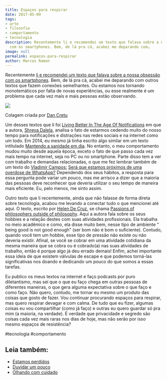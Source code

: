```yaml
---
title: Espaços para respirar
date: 2017-05-09
tags:
- arte
- filosofia
- comportamento
- tecnologia
description: Recentemente li e recomendei um texto que falava sobre a nossa obsessão
  com os smartphones. Bem, de lá pra cá, acabei me deparando com…
image: null
permalink: espacos-para-respirar
author: Marcos Ramon
---
```

Recentemente [li e recomendei um texto que falava sobre a nossa obsessão com os smartphones](http://mailchi.mp/999fb89c5ca6/alguns-links). Bem, de lá pra cá, acabei me deparando com outros textos que fazem conexões semelhantes. Ou estamos nos tornando monotemáticos por falta de novas experiências, ou esse realmente é um problema que cada vez mais e mais pessoas estão observando.

<img src="/assets/img/espaços-para respirar-medium.jpeg">

Colagem criada por [Dan Cretu](https://www.instagram.com/dan_cretu/)

Um desses textos que li foi [Living Better In The Age Of Notifications](https://thecoffeelicious.com/living-better-in-the-age-of-notifications-76cded7b00ca) em que a autora, [Shreya Dalela,](https://medium.com/u/aeaafe258c3e) analisa o fato de estarmos cedendo muito do nosso tempo para notificações e distrações nas redes sociais e na internet como um todo. Em 2014, eu mesmo já tinha escrito algo similar em um texto intitulado [Mantendo a sanidade em dia](https://arcano5.com.br/mantendo-a-sanidade-em-dia-78eb796eb19). No entanto, o meu comportamento mudou muito desde aquela época, exceto o fato de que passo cada vez mais tempo na internet, seja no PC ou no smartphone. Parte disso tem a ver com trabalho e demandas relacionadas, o que me fez lembrar também de um texto do [Vladimir Campos:](https://medium.com/u/9ebc42d23bb) [Será que estamos próximos de uma overdose de WhatsApp?](https://workflowc.com.br/ser%C3%A1-que-estamos-pr%C3%B3ximos-de-uma-overdose-de-whatsapp-42de2d2dd583) Dependendo dos seus hábitos, a resposta para essa pergunta pode variar um pouco, mas me arrisco a dizer que a maioria das pessoas deve reconhecer que deveria utilizar o seu tempo de maneira mais eficiente. Eu, pelo menos, me sinto assim.

Outro texto que li recentemente, ainda que não falasse de forma direta sobre tecnologia, acabou me levando a conectar tudo o que mencionei até aqui. O texto, escrito por [Helen De Cruz,](https://medium.com/u/e8ce08d3050c) se chama [Passions of philosophers outside of philosophy](http://philosopherscocoon.typepad.com/blog/2017/04/passions-of-philosophers-outside-of-philosophy-helen-de-cruz.html). Aqui a autora fala sobre os seus hobbies e a relação destes com suas atividades profissionais. Ela trabalha no meio acadêmico e como, ela disse muito bem, nesse tipo de ambiente “ being good is not good enough” (ser bom não é bom o suficiente). Contudo, quando você tem um hobbie, esse tipo de pressão não existe ou não deveria existir. Afinal, se você se cobrar em uma atividade cotidiana da mesma maneira que se cobra ou é cobrado(a) nas suas atividades de trabalho, então é porque algo já deu errado demais! Enfim, achei importante essa ideia de que existem válvulas de escape e que podemos torná-las significativas nos doando e dedicando um pouco do que somos a essas tarefas.

Eu publico os meus textos na internet e faço podcasts por puro diletantismo, mas sei que o que eu faço chega em outras pessoas de diferentes maneiras, o que gera alguma expectativa sobre o que faço e como faço. Não quero, contudo, me tornar eu mesmo um produto das coisas que gosto de fazer. Vou continuar procurando espaços para respirar, mas quero respirar devagar e com calma. De tudo que eu fizer, algumas coisas eu vou compartilhar (como já faço) e outras eu quero guardar só pra mim (a maioria, na verdade). É verdade que privacidade e segredo são coisas cada vez mais raras nos dias de hoje, mas não serão por isso mesmo espaços de resistência?


#tecnologia #comportamento<div class="leia-tambem" markdown="1">
## Leia também:

- <a href="/estamos-perdidos">Estamos perdidos</a>
- <a href="/duvidar-um-pouco">Duvidar um pouco</a>
- <a href="/olhando-com-cuidado">Olhando com cuidado</a>
</div>